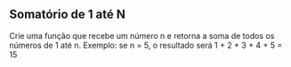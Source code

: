 ## Somatório de 1 até N

Crie uma função que recebe um número n e retorna a soma de todos os números de 1 até n. 
Exemplo: se n = 5, o resultado será 1 + 2 + 3 + 4 + 5 = 15



